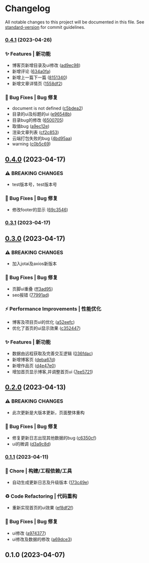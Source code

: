 # Changelog

All notable changes to this project will be documented in this file. See [standard-version](https://github.com/conventional-changelog/standard-version) for commit guidelines.

### [0.4.1](https://gitee.com/imyuanli/imyuanli/compare/v0.4.0...v0.4.1) (2023-04-26)


### ✨ Features | 新功能

* 博客页新增目录及ui修改 ([ad9ec98](https://gitee.com/imyuanli/imyuanli/commit/ad9ec9891bd5739b85472ac3c2505aae9a701239))
* 新增评论 ([634a0fa](https://gitee.com/imyuanli/imyuanli/commit/634a0fa88de05286171701b3cde0982e90eab17f))
* 新增上一篇下一篇 ([8151340](https://gitee.com/imyuanli/imyuanli/commit/8151340d2a0e2a28e6f20598d3397f5126a7880a))
* 新增文章详情页 ([1558df2](https://gitee.com/imyuanli/imyuanli/commit/1558df25811d8203aa324d52e48d8414a4e72fb5))


### 🐛 Bug Fixes | Bug 修复

*  document is not defined ([c5bdea2](https://gitee.com/imyuanli/imyuanli/commit/c5bdea2d97a20431ec7531f9b1afde1c38e618ae))
* 目录的ui及标题的ui ([e96548b](https://gitee.com/imyuanli/imyuanli/commit/e96548b4def50dda88814379e9ba460b03213dd9))
* 目录bug的修改 ([6500705](https://gitee.com/imyuanli/imyuanli/commit/65007050ada05b5e8b4d248b45ea42e4f5af17ed))
* 取值bug ([a9ec12e](https://gitee.com/imyuanli/imyuanli/commit/a9ec12ed3d50d32898b75eb22d9bdeb36611adcc))
* 渲染文章列表 ([cf2c853](https://gitee.com/imyuanli/imyuanli/commit/cf2c8539ca44f8bb925705aa859b302409344fb3))
* 云端打包失败的bug ([4bd95aa](https://gitee.com/imyuanli/imyuanli/commit/4bd95aa575895ebc892bd253363a372076b895ba))
* warning ([c0b5c69](https://gitee.com/imyuanli/imyuanli/commit/c0b5c69c98292134224de25110317d07f09c9908))

## [0.4.0](https://gitee.com/imyuanli/imyuanli/compare/v0.3.1...v0.4.0) (2023-04-17)


### ⚠ BREAKING CHANGES

* test版本号，test版本号

### 🐛 Bug Fixes | Bug 修复

* 修改footer的显示 ([69c3546](https://gitee.com/imyuanli/imyuanli/commit/69c354690547905521074c2c0fdcc66a5fb13a93))

### [0.3.1](https://gitee.com/imyuanli/imyuanli/compare/v0.3.0...v0.3.1) (2023-04-17)

## [0.3.0](https://gitee.com/imyuanli/imyuanli/compare/v0.2.0...v0.3.0) (2023-04-17)


### ⚠ BREAKING CHANGES

* 加入jotai及axios新版本

### 🐛 Bug Fixes | Bug 修复

* 页脚ui重叠 ([ff3ad95](https://gitee.com/imyuanli/imyuanli/commit/ff3ad953acc87578497d3d09cbd42a00efe98a44))
* seo报错 ([77991ad](https://gitee.com/imyuanli/imyuanli/commit/77991addebc9bb8f527d2ba4c021aa36b19c7ac1))


### ⚡ Performance Improvements | 性能优化

* 博客及项目页ui的优化 ([a52eefc](https://gitee.com/imyuanli/imyuanli/commit/a52eefc389a0325438f59a6090ef793b0254336a))
* 优化了首页的ui显示效果 ([c352447](https://gitee.com/imyuanli/imyuanli/commit/c352447c9a9ac001ef2b6e7c5f1e38b04219581b))


### ✨ Features | 新功能

* 数据由远程获取及完善交互逻辑 ([036fdac](https://gitee.com/imyuanli/imyuanli/commit/036fdacfa5867a694c963bcfba3600e956a21a1b))
* 新增博客页 ([deba67d](https://gitee.com/imyuanli/imyuanli/commit/deba67d2fd060a1cb76cac0f2e5b5300c061e54e))
* 新增作品页 ([d4e47e0](https://gitee.com/imyuanli/imyuanli/commit/d4e47e09be0b53b41bd8766bc4c5300d96502f36))
* 增加首页显示博客,并调整首页ui ([7ee5721](https://gitee.com/imyuanli/imyuanli/commit/7ee57213f7260d3c4223d130e16bac446f24fed0))

## [0.2.0](https://gitee.com/imyuanli/imyuanli/compare/v0.1.1...v0.2.0) (2023-04-13)


### ⚠ BREAKING CHANGES

* 此次更新是大版本更新，页面整体重构

### 🐛 Bug Fixes | Bug 修复

* 修复更新日志出现其他数据的bug ([c6350cf](https://gitee.com/imyuanli/imyuanli/commit/c6350cf8b90fbfb602e3e5f878be1ec6096ead05))
* ui的微调 ([d3a9c8d](https://gitee.com/imyuanli/imyuanli/commit/d3a9c8d1f36ec65ad3036ed67362b0400dd91e46))

### [0.1.1](https://gitee.com/imyuanli/imyuanli/compare/v0.1.0...v0.1.1) (2023-04-11)


### 🚀 Chore | 构建/工程依赖/工具

* 自动生成更新日志及升级版本 ([173c49e](https://gitee.com/imyuanli/imyuanli/commit/173c49e69fce323a528439b401213401d8fe2c9f))


### ♻️ Code Refactoring | 代码重构

* 重新实现首页的ui效果 ([ef8df2f](https://gitee.com/imyuanli/imyuanli/commit/ef8df2f16e54f967afd1201700342b8f9f07be83))


### 🐛 Bug Fixes | Bug 修复

* ui修改 ([a974377](https://gitee.com/imyuanli/imyuanli/commit/a974377139610a0b50dcce3645259e03db5d4e74))
* ui修改及数据的修改 ([a69dce3](https://gitee.com/imyuanli/imyuanli/commit/a69dce33944cdef6a0c961b0c523d4e738789baf))

## 0.1.0 (2023-04-07)
